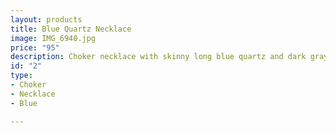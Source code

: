 ```yaml
---
layout: products
title: Blue Quartz Necklace
image: IMG_6940.jpg
price: "95"
description: Choker necklace with skinny long blue quartz and dark gray spacer beads.
id: "2"
type:
- Choker
- Necklace
- Blue

---
```

